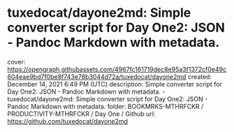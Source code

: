 # tuxedocat/dayone2md: Simple converter script for Day One2: JSON - Pandoc Markdown with metadata.

cover: https://opengraph.githubassets.com/4967fc161719dec8e95a3f1372cf0e49c604eae9bd7f0be8f743e78b3044d72a/tuxedocat/dayone2md
created: December 14, 2021 6:49 PM (UTC)
description: Simple converter script for Day One2: JSON - Pandoc Markdown with metadata. - tuxedocat/dayone2md: Simple converter script for Day One2: JSON - Pandoc Markdown with metadata.
folder: BOOKMRKS-MTHRFCKR / PRODUCTIVITY-MTHRFCKR / Day One / Github
url: https://github.com/tuxedocat/dayone2md
